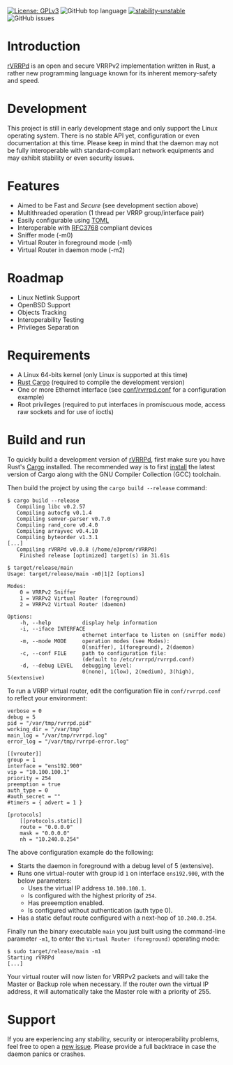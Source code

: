 [![License: GPLv3](https://img.shields.io/badge/License-GPLv3-blue.svg)](https://github.com/e3prom/rVRRPd/blob/master/LICENSE)
![GitHub top language](https://img.shields.io/github/languages/top/e3prom/rvrrpd.svg)
[![stability-unstable](https://img.shields.io/badge/stability-unstable-yellow.svg)](https://github.com/e3prom/rVRRPd/releases)
![GitHub issues](https://img.shields.io/github/issues-raw/e3prom/rvrrpd.svg)

# Introduction
[rVRRPd](https://github.com/e3prom/rVRRPd) is an open and secure VRRPv2 implementation written in Rust, a rather new programming language known for its inherent memory-safety and speed.

# Development
This project is still in early development stage and only support the Linux operating system. There is no stable API yet, configuration or even documentation at this time. Please keep in mind that the daemon may not be fully interoperable with standard-compliant network equipments and may exhibit stability or even security issues.

# Features
 * Aimed to be Fast and _Secure_ (see development section above)
 * Multithreaded operation (1 thread per VRRP group/interface pair)
 * Easily configurable using [TOML](https://github.com/toml-lang/toml)
 * Interoperable with [RFC3768](https://tools.ietf.org/html/rfc3768) compliant devices
 * Sniffer mode (-m0)
 * Virtual Router in foreground mode (-m1)
 * Virtual Router in daemon mode (-m2)

# Roadmap
 * Linux Netlink Support
 * OpenBSD Support
 * Objects Tracking
 * Interoperability Testing
 * Privileges Separation

# Requirements
 * A Linux 64-bits kernel (only Linux is supported at this time)
 * [Rust Cargo](https://doc.rust-lang.org/cargo/) (required to compile the development version)
 * One or more Ethernet interface (see [conf/rvrrpd.conf](conf/rvrrpd.conf) for a configuration example)
 * Root privileges (required to put interfaces in promiscuous mode, access raw sockets and for use of ioctls)

# Build and run
To quickly build a development version of [rVRRPd](https://github.com/e3prom/rVRRPd), first make sure you have Rust's [Cargo](https://doc.rust-lang.org/cargo/) installed. The recommended way is to first [install](https://doc.rust-lang.org/cargo/getting-started/installation.html) the latest version of Cargo along with the GNU Compiler Collection (GCC) toolchain.

Then build the project by using the `cargo build --release` command:
```
$ cargo build --release
   Compiling libc v0.2.57
   Compiling autocfg v0.1.4
   Compiling semver-parser v0.7.0
   Compiling rand_core v0.4.0
   Compiling arrayvec v0.4.10
   Compiling byteorder v1.3.1
[...]
   Compiling rVRRPd v0.0.8 (/home/e3prom/rVRRPd)
    Finished release [optimized] target(s) in 31.61s

$ target/release/main
Usage: target/release/main -m0|1|2 [options]

Modes:
    0 = VRRPv2 Sniffer
    1 = VRRPv2 Virtual Router (foreground)
    2 = VRRPv2 Virtual Router (daemon)

Options:
    -h, --help          display help information
    -i, --iface INTERFACE
                        ethernet interface to listen on (sniffer mode)
    -m, --mode MODE     operation modes (see Modes):
                        0(sniffer), 1(foreground), 2(daemon)
    -c, --conf FILE     path to configuration file:
                        (default to /etc/rvrrpd/rvrrpd.conf)
    -d, --debug LEVEL   debugging level:
                        0(none), 1(low), 2(medium), 3(high), 5(extensive)

```

To run a VRRP virtual router, edit the configuration file in `conf/rvrrpd.conf` to reflect your environment:
```Text
verbose = 0
debug = 5
pid = "/var/tmp/rvrrpd.pid"
working_dir = "/var/tmp"
main_log = "/var/tmp/rvrrpd.log"
error_log = "/var/tmp/rvrrpd-error.log"

[[vrouter]]
group = 1
interface = "ens192.900"
vip = "10.100.100.1"
priority = 254
preemption = true
auth_type = 0
#auth_secret = ""
#timers = { advert = 1 }

[protocols]
    [[protocols.static]]
    route = "0.0.0.0"
    mask = "0.0.0.0"
    nh = "10.240.0.254"
```
The above configuration example do the following:
 * Starts the daemon in foreground with a debug level of 5 (extensive).
 * Runs one virtual-router with group id `1` on interface `ens192.900`, with the below parameters:
   * Uses the virtual IP address `10.100.100.1`.
   * Is configured with the highest priority of `254`.
   * Has preeemption enabled.
   * Is configured without authentication (auth type 0).
* Has a static defaut route configured with a next-hop of `10.240.0.254`.

Finally run the binary executable `main` you just built using the command-line parameter `-m1`, to enter the `Virtual Router (foreground)` operating mode:
```
$ sudo target/release/main -m1
Starting rVRRPd
[...]
```

Your virtual router will now listen for VRRPv2 packets and will take the Master or Backup role when necessary. If the router own the virtual IP address, it will automatically take the Master role with a priority of 255.

# Support
If you are experiencing any stability, security or interoperability problems, feel free to open a [new issue](https://github.com/e3prom/rVRRPd/issues/new). Please provide a full backtrace in case the daemon panics or crashes.

